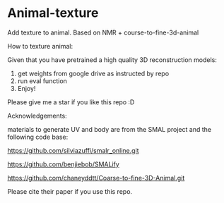 # Animal-texture
Add texture to animal. Based on NMR + course-to-fine-3d-animal

How to texture animal:

Given that you have pretrained a high quality 3D reconstruction models:
1. get weights from google drive as instructed by repo
2. run eval function
3. Enjoy!

Please give me a star if you like this repo :D


Acknowledgements:

materials to generate UV and body are from
the SMAL project and the following code base:

https://github.com/silviazuffi/smalr_online.git

https://github.com/benjiebob/SMALify

https://github.com/chaneyddtt/Coarse-to-fine-3D-Animal.git

Please cite their paper if you use this repo.

